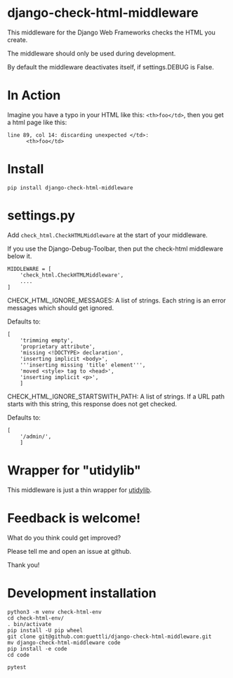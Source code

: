 # django-check-html-middleware

This middleware for the Django Web Frameworks checks the HTML you create.

The middleware should only be used during development.

By default the middleware deactivates itself, if settings.DEBUG is False.

# In Action

Imagine you have a typo in your HTML like this: `<th>foo</td>`, then you get a html page like this:

```
line 89, col 14: discarding unexpected </td>:
      <th>foo</td>
```

# Install
```
pip install django-check-html-middleware
```

# settings.py

Add `check_html.CheckHTMLMiddleware` at the start of your middleware.

If you use the Django-Debug-Toolbar, then put the check-html middleware below it.

```
MIDDLEWARE = [
    'check_html.CheckHTMLMiddleware',
    ....
]
```

CHECK_HTML_IGNORE_MESSAGES: A list of strings. Each string is an error messages which should get ignored.

Defaults to:
```
[
    'trimming empty',
    'proprietary attribute',
    'missing <!DOCTYPE> declaration',
    'inserting implicit <body>',
    '''inserting missing 'title' element''',
    'moved <style> tag to <head>',
    'inserting implicit <p>',
    ]
```

CHECK_HTML_IGNORE_STARTSWITH_PATH: A list of strings. If a URL path starts with this string, this response
does not get checked.

Defaults to:
```
[
    '/admin/',
    ]
```

# Wrapper for "utidylib"

This middleware is just a thin wrapper for [utidylib](https://pypi.org/project/uTidylib/).

# Feedback is welcome!

What do you think could get improved?

Please tell me and open an issue at github.

Thank you!

# Development installation

```
python3 -m venv check-html-env
cd check-html-env/
. bin/activate
pip install -U pip wheel
git clone git@github.com:guettli/django-check-html-middleware.git
mv django-check-html-middleware code
pip install -e code
cd code

pytest
```